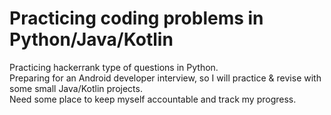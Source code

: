 # Practicing coding problems in Python/Java/Kotlin

Practicing hackerrank type of questions in Python. <br>
Preparing for an Android developer interview, so I will practice & revise with some small Java/Kotlin projects. <br>
Need some place to keep myself accountable and track my progress. <br>
